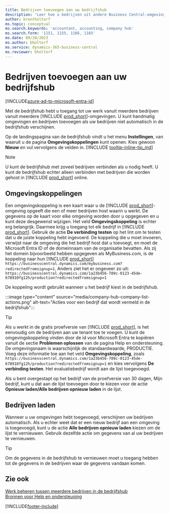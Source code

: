 ```yaml
---
title: Bedrijven toevoegen aan uw bedrijfshub
description: 'Leer hoe u bedrijven uit andere Business Central-omgevingen aan uw bedrijfshub toevoegt, zodat u werk in verschillende omgevingen kunt beheren.'
author: brentholtorf
ms.topic: conceptual
ms.search.keywords: 'accountant, accounting, company hub'
ms.search.form: '1151, 1155, 1166, 1165'
ms.date: 09/28/2023
ms.author: bholtorf
ms.service: dynamics-365-business-central
ms.reviewer: bholtorf
---
```

# <a name="add-companies-to-your-company-hub"></a>Bedrijven toevoegen aan uw bedrijfshub

[!INCLUDE[azure-ad-to-microsoft-entra-id](~/../shared-content/shared/azure-ad-to-microsoft-entra-id.md)]

Met de bedrijfshub hebt u toegang tot uw werk vanuit meerdere bedrijven vanuit meerdere [!INCLUDE [prod_short](includes/prod_short.md)]-omgevingen. U kunt handmatig omgevingen en bedrijven toevoegen als uw bedrijven niet automatisch in de bedrijfshub verschijnen.  

Op de landingspagina van de bedrijfshub vindt u het menu **Instellingen**, van waaruit u de pagina **Omgevingskoppelingen** kunt openen. Kies gewoon **Nieuw** en vul vervolgens de velden in. [!INCLUDE [tooltip-inline-tip_md](includes/tooltip-inline-tip_md.md)]  

> [!NOTE]
> U kunt de bedrijfshub met zoveel bedrijven verbinden als u nodig heeft. U kunt de bedrijfshub echter alleen verbinden met bedrijven die worden gehost in [!INCLUDE [prod_short](includes/prod_short.md)] online.

## <a name="environment-links"></a>Omgevingskoppelingen

Een omgevingskoppeling is een kaart waar u de [!INCLUDE [prod_short](includes/prod_short.md)]-omgeving opgeeft die een of meer bedrijven host waarin u werkt. De gegevens op de kaart voor elke omgeving worden door u opgegeven en u kunt deze desgewenst wijzigen. Het veld **Omgevingskoppeling** is echter erg belangrijk. Daarmee krijg u toegang tot elk bedrijf in [!INCLUDE [prod_short](includes/prod_short.md)]. Gebruik de actie **De verbinding testen** op het lint om te testen dat u de juiste koppeling hebt ingevoerd. De koppeling die u moet invoeren, verwijst naar de omgeving die het bedrijf host dat u toevoegt, en moet de Microsoft Entra ID of de domeinnaam van de organisatie bevatten. Als zij het domein bijvoorbeeld hebben opgegeven als MyBusiness.com, is de koppeling naar hun [!INCLUDE [prod_short](includes/prod_short.md)] ```https://businesscentral.dynamics.com/mybusiness.com?redirectedfromsignup=1```. Anders ziet het er ongeveer zo uit: ```https://businesscentral.dynamics.com/1a23b456-789c-0123-45de-678910fg12h/production?redirectedfromsignup=1```  

De koppeling wordt gebruikt wanneer u het bedrijf kiest in de bedrijfshub.  

:::image type="content" source="media/company-hub-company-list-actions.png" alt-text="Acties voor een bedrijf dat wordt vermeld in de bedrijfshub":::

> [!TIP]
> Als u werkt in de gratis proefversie van [!INCLUDE [prod_short](includes/prod_short.md)], is het eenvoudig om de bedrijven aan uw tenant toe te voegen. U kunt de omgevingskoppeling vinden door de id voor Microsoft Entra te kopiëren vanuit de sectie **Problemen oplossen** van de pagina Help en ondersteuning. De omgevingsnaam is waarschijnlijk de standaardwaarde, PRODUCTIE. Voeg deze informatie toe aan het veld **Omgevingskoppeling**, zoals ```https://businesscentral.dynamics.com/1a23b456-789c-0123-45de-678910fg12h/production?redirectedfromsignup=1``` en kies vervolgens **De verbinding testen**. Het evaluatiebedrijf wordt aan de lijst toegevoegd.
>
> Als u bent overgestapt op het bedrijf van de proefversie van 30 dagen, Mijn bedrijf, kunt u dat aan de lijst toevoegen door te kiezen voor de actie **Opnieuw laden/Alle bedrijven opnieuw laden** in de lijst.

## <a name="load-companies"></a>Bedrijven laden

Wanneer u uw omgevingen hebt toegevoegd, verschijnen uw bedrijven automatisch. Als u echter weet dat er een nieuw bedrijf aan een omgeving is toegevoegd, kunt u de actie **Alle bedrijven opnieuw laden** kiezen om de lijst te vernieuwen. Gebruik dezelfde actie om gegevens van al uw bedrijven te vernieuwen.  

> [!TIP]
> Om de gegevens in de bedrijfshub te vernieuwen moet u toegang hebben tot de gegevens in de bedrijven waar de gegevens vandaan komen.

## <a name="see-also"></a>Zie ook

[Werk beheren tussen meerdere bedrijven in de bedrijfshub](company-hub.md)  
[Bronnen voor Help en ondersteuning](product-help-and-support.md)  

[!INCLUDE[footer-include](includes/footer-banner.md)]
